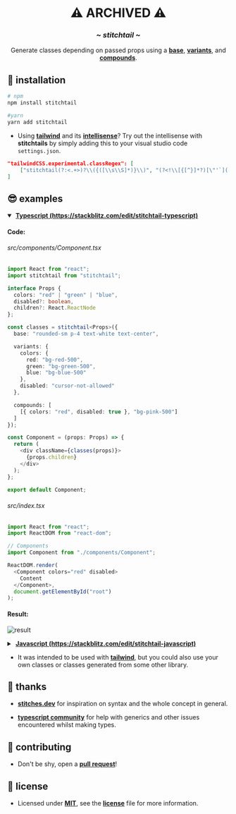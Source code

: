 

<h1 align="center">
  <b>⚠️ ARCHIVED ⚠️</b>

</h1>

<h3 align="center">
  <i>~ stitchtail ~</i>
</h3>

<p align="center">
  Generate classes depending on passed props using a <strong><u>base</u></strong>, <strong><u>variants</u></strong>, and <strong><u>compounds</u></strong>.
</p>

## 🧐 installation

```bash
# npm
npm install stitchtail

#yarn
yarn add stitchtail
```

- Using **[tailwind](https://tailwindcss.com/)** and its **[intellisense](https://marketplace.visualstudio.com/items?itemName=bradlc.vscode-tailwindcss)**? Try out the intellisense with **stitchtails** by simply adding this to your visual studio code `settings.json`.

```json
"tailwindCSS.experimental.classRegex": [
	["stitchtail(?:<.+>)?\\({([\\s\\S]*)}\\)", "(?<!\\[{[^}]*?)[\"'`]([^\"'`]*)[\"'`]"]
]
```

## 😎 examples

<!-- Typescript Example -->
<details open>
  <summary>
    &nbsp;<a href="https://stackblitz.com/edit/stitchtail-typescript"><strong>Typescript (https://stackblitz.com/edit/stitchtail-typescript)</strong></a>
  </summary>
  <p>

  #### Code:
  ###### src/components/Component.tsx
  ```ts
  import React from "react";
  import stitchtail from "stitchtail";

  interface Props {
    colors: "red" | "green" | "blue",
    disabled?: boolean,
    children?: React.ReactNode
  };

  const classes = stitchtail<Props>({
    base: "rounded-sm p-4 text-white text-center",

    variants: {
      colors: {
        red: "bg-red-500",
        green: "bg-green-500",
        blue: "bg-blue-500"
      },
      disabled: "cursor-not-allowed"
    },

    compounds: [
      [{ colors: "red", disabled: true }, "bg-pink-500"]
    ]
  });

  const Component = (props: Props) => {
    return (
      <div className={classes(props)}>
        {props.children}
      </div>
    );
  };

  export default Component;
  ```
  ###### src/index.tsx
  ```ts
  import React from "react";
  import ReactDOM from "react-dom";

  // Components
  import Component from "./components/Component";

  ReactDOM.render(
    <Component colors="red" disabled>
      Content
    </Component>,
    document.getElementById("root")
  );
  ```
  #### Result:
  ![result](https://i.imgur.com/pNMfDCh.png)

  </p>
</details>

<!-- Javascript Example -->
<details>
  <summary>
    &nbsp;<a href="https://stackblitz.com/edit/stitchtail-javascript"><strong>Javascript (https://stackblitz.com/edit/stitchtail-javascript)</strong></a>
  </summary>
  <p>

  #### Code:
  ###### src/components/Component.js
  ```js
  import React from "react";
  import stitchtail from "stitchtail";

  const classes = stitchtail({
    base: "rounded-sm p-4 text-white text-center",

    variants: {
      colors: {
        red: "bg-red-500",
        green: "bg-green-500",
        blue: "bg-blue-500"
      },
      disabled: "cursor-not-allowed"
    },

    compounds: [
      [{ colors: "blue", disabled: true }, "bg-purple-500"]
    ]
  });

  const Component = (props) => {
    const { children, ...rest } = props;

    return (
      <div className={classes(rest)}>
        {props.children}
      </div>
    );
  };

  export default Component;
  ```
  ###### src/index.js
  ```js
  import React from "react";
  import ReactDOM from "react-dom";

  // Components
  import Component from "./components/Component";

  ReactDOM.render(
    <Component colors="blue" disabled>
      Content
    </Component>,
    document.getElementById("root")
  );
  ```
  #### Result:
  ![result](https://i.imgur.com/nLbokKV.png)

  </p>
</details>

- It was intended to be used with **[tailwind](https://tailwindcss.com/)**, but you could also use your own classes or classes generated from some other library.

## 🥳 thanks

-  **[stitches.dev](https://stitches.dev/)** for inspiration on syntax and the whole concept in general.

-  **[typescript community](https://discord.gg/JGQXaC2PSu)** for help with generics and other issues encountered whilst making types.

## 🤔 contributing

- Don't be shy, open a **[pull request](https://github.com/coloredwax/stitchtail/pulls)**!

## 🥸 license

- Licensed under **[MIT](https://tldrlegal.com/license/mit-license)**, see the **[license](https://github.com/coloredwax/stitchtail/blob/main/LICENSE)** file for more information.
